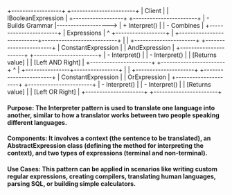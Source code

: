 +------------------+                     +-----------------------+
|      Client      |                     |  IBooleanExpression   |
+------------------+                     +-----------------------+
| - Builds Grammar |-------------------> | + Interpret()         |
| - Combines       |                     +-----------------------+
| Expressions      |                           ^
+------------------+                           |
                   +---------------------------+---------------------------+
                   |                                                       |
      +----------------------+                                  +-----------------------+
      |   ConstantExpression |                                  | AndExpression         |
      +----------------------+                                  +-----------------------+
      | - Interpret()        |                                  | - Interpret()         |
      | [Returns value]      |                                  | [Left AND Right]      |
      +----------------------+                                  +-----------------------+
                                                                   ^
                                                                   |
                                                  +----------------+----------------+
                                                  |                                 |
                                        +---------------------+        +-----------------------+
                                        |  ConstantExpression |        | OrExpression          |
                                        +---------------------+        +-----------------------+
                                        | - Interpret()       |        | - Interpret()         |
                                        | [Returns value]     |        | [Left OR Right]       |
                                        +---------------------+        +-----------------------+

#### Purpose: The Interpreter pattern is used to translate one language into another, similar to how a translator works between two people speaking different languages.
#### Components: It involves a context (the sentence to be translated), an AbstractExpression class (defining the method for interpreting the context), and two types of expressions (terminal and non-terminal).
#### Use Cases: This pattern can be applied in scenarios like writing custom regular expressions, creating compilers, translating human languages, parsing SQL, or building simple calculators.
